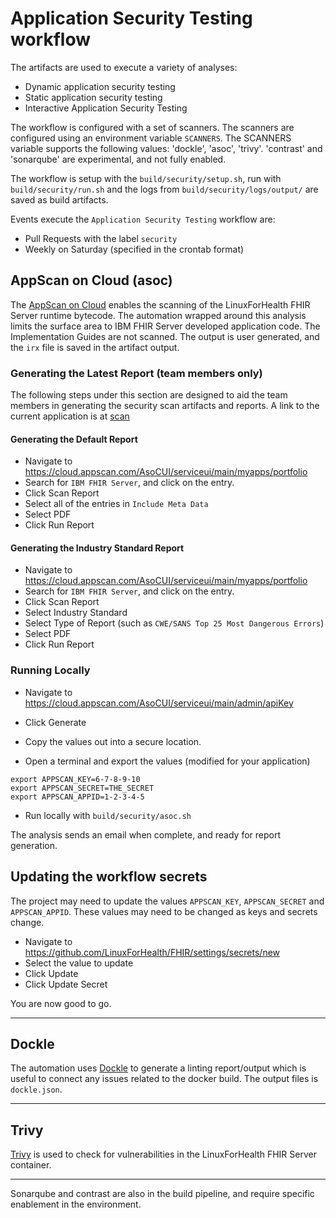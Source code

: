 # Application Security Testing workflow

The artifacts are used to execute a variety of analyses:
- Dynamic application security testing 
- Static application security testing 
- Interactive Application Security Testing
 
The workflow is configured with a set of scanners. The scanners are configured using an environment variable `SCANNERS`.  The SCANNERS variable supports the following values: 'dockle', 'asoc', 'trivy'. 'contrast' and 'sonarqube' are experimental, and not fully enabled.

The workflow is setup with the `build/security/setup.sh`, run with `build/security/run.sh` and the logs from `build/security/logs/output/` are saved as build artifacts.

Events execute the `Application Security Testing` workflow are: 
- Pull Requests with the label `security`
- Weekly on Saturday (specified in the crontab format)

## AppScan on Cloud (asoc)

The [AppScan on Cloud](https://help.hcltechsw.com/appscan/ASoC/src_cli_linux_analysis.html#src_cli_linux_analysis__queue_analysis) enables the scanning of the LinuxForHealth FHIR Server runtime bytecode. The automation wrapped around this analysis limits the surface area to IBM FHIR Server developed application code. The Implementation Guides are not scanned. The output is user generated, and the `irx` file is saved in the artifact output.

### Generating the Latest Report (team members only)
The following steps under this section are designed to aid the team members in generating the security scan artifacts and reports. A link to the current application is at [scan](https://cloud.appscan.com/AsoCUI/serviceui/main/myapps/oneapp/c4658cf4-e742-4410-99d4-d1c4084b856e/scans)

#### Generating the Default Report

- Navigate to https://cloud.appscan.com/AsoCUI/serviceui/main/myapps/portfolio
- Search for `IBM FHIR Server`, and click on the entry.
- Click Scan Report 
- Select all of the entries in `Include Meta Data`
- Select PDF
- Click Run Report

#### Generating the Industry Standard Report

- Navigate to https://cloud.appscan.com/AsoCUI/serviceui/main/myapps/portfolio
- Search for `IBM FHIR Server`, and click on the entry.
- Click Scan Report 
- Select Industry Standard
- Select Type of Report (such as `CWE/SANS Top 25 Most Dangerous Errors`)
- Select PDF
- Click Run Report

### Running Locally

- Navigate to https://cloud.appscan.com/AsoCUI/serviceui/main/admin/apiKey
- Click Generate
- Copy the values out into a secure location. 

- Open a terminal and export the values (modified for your application)

```
export APPSCAN_KEY=6-7-8-9-10
export APPSCAN_SECRET=THE_SECRET
export APPSCAN_APPID=1-2-3-4-5
```
- Run locally with `build/security/asoc.sh`

The analysis sends an email when complete, and ready for report generation.

## Updating the workflow secrets

The project may need to update the values `APPSCAN_KEY`, `APPSCAN_SECRET` and `APPSCAN_APPID`. These values may need to be changed as keys and secrets change. 

- Navigate to https://github.com/LinuxForHealth/FHIR/settings/secrets/new
- Select the value to update 
- Click Update
- Click Update Secret

You are now good to go.

<hr>

## Dockle

The automation uses [Dockle](https://github.com/goodwithtech/dockle) to generate a linting report/output which is useful to connect any issues related to the docker build.  The output files is `dockle.json`.

<hr>

## Trivy
[Trivy](https://github.com/aquasecurity/trivy#embed-in-dockerfile) is used to check for vulnerabilities in the LinuxForHealth FHIR Server container.

<hr>

Sonarqube and contrast are also in the build pipeline, and require specific enablement in the environment.
